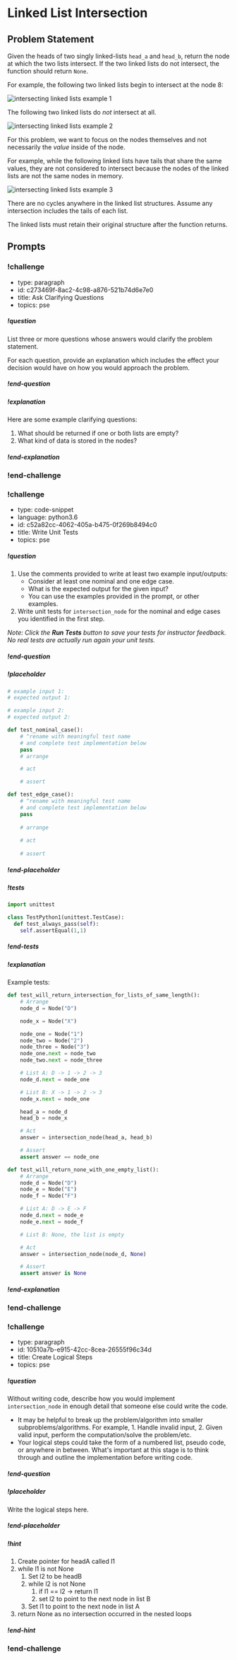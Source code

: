# Linked List Intersection

## Problem Statement

Given the heads of two singly linked-lists `head_a` and `head_b`, return the node at which the two lists intersect. If the two linked lists do not intersect, the function should return `None`.

For example, the following two linked lists begin to intersect at the node 8:

![intersecting linked lists example 1](../images/intersection_linked_list_example_1.png)

The following two linked lists do _not_ intersect at all.

![intersecting linked lists example 2](../images/intersection_linked_list_example_2.png)

For this problem, we want to focus on the nodes themselves and not necessarily the *value* inside of the node.

For example, while the following linked lists have tails that share the same values, they are not considered to intersect because the nodes of the linked lists are not the same nodes in memory.

![intersecting linked lists example 3](../images/intersection_linked_list_example_3.png)

There are no cycles anywhere in the linked list structures. Assume any intersection includes the tails of each list.

The linked lists must retain their original structure after the function returns.

## Prompts

<!-- Question 1 -->
<!-- prettier-ignore-start -->
### !challenge
* type: paragraph
* id: c273469f-8ac2-4c98-a876-521b74d6e7e0
* title: Ask Clarifying Questions
* topics: pse
##### !question

List three or more questions whose answers would clarify the problem statement.

For each question, provide an explanation which includes the effect your decision would have on how you would approach the problem.

##### !end-question

##### !explanation

Here are some example clarifying questions:

1. What should be returned if one or both lists are empty?
2. What kind of data is stored in the nodes?

##### !end-explanation

### !end-challenge
<!-- prettier-ignore-end -->

<!-- Question 2 -->
<!-- prettier-ignore-start -->

### !challenge
* type: code-snippet
* language: python3.6
* id: c52a82cc-4062-405a-b475-0f269b8494c0
* title: Write Unit Tests
* topics: pse
##### !question

1. Use the comments provided to write at least two example input/outputs:
    * Consider at least one nominal and one edge case.
    * What is the expected output for the given input?
    * You can use the examples provided in the prompt, or other examples.
2. Write unit tests for `intersection_node` for the nominal and edge cases you identified in the first step.

*Note: Click the **Run Tests** button to save your tests for instructor feedback. No real tests are actually run again your unit tests.*

##### !end-question
##### !placeholder

```py
# example input 1:
# expected output 1:

# example input 2:
# expected output 2:

def test_nominal_case():
    # ^rename with meaningful test name
    # and complete test implementation below
    pass
    # arrange

    # act

    # assert

def test_edge_case():
    # ^rename with meaningful test name
    # and complete test implementation below
    pass
    
    # arrange
    
    # act
    
    # assert
```
##### !end-placeholder

##### !tests

```py
import unittest

class TestPython1(unittest.TestCase):
  def test_always_pass(self):
    self.assertEqual(1,1)
```

##### !end-tests
##### !explanation 

Example tests:

```python
def test_will_return_intersection_for_lists_of_same_length():
    # Arrange
    node_d = Node("D")

    node_x = Node("X")

    node_one = Node("1")
    node_two = Node("2")
    node_three = Node("3")
    node_one.next = node_two
    node_two.next = node_three

    # List A: D -> 1 -> 2 -> 3
    node_d.next = node_one

    # List B: X -> 1 -> 2 -> 3
    node_x.next = node_one

    head_a = node_d
    head_b = node_x

    # Act
    answer = intersection_node(head_a, head_b)

    # Assert
    assert answer == node_one

def test_will_return_none_with_one_empty_list():
    # Arrange
    node_d = Node("D")
    node_e = Node("E")
    node_f = Node("F")

    # List A: D -> E -> F
    node_d.next = node_e
    node_e.next = node_f

    # List B: None, the list is empty

    # Act
    answer = intersection_node(node_d, None)

    # Assert
    assert answer is None
```

##### !end-explanation
### !end-challenge
<!-- prettier-ignore-end -->

<!-- Question 3 -->
<!-- prettier-ignore-start -->
### !challenge
* type: paragraph
* id: 10510a7b-e915-42cc-8cea-26555f96c34d
* title: Create Logical Steps
* topics: pse
##### !question

Without writing code, describe how you would implement `intersection_node` in enough detail that someone else could write the code. 
* It may be helpful to break up the problem/algorithm into smaller subproblems/algorithms. For example, 1. Handle invalid input, 2. Given valid input, perform the computation/solve the problem/etc.
* Your logical steps could take the form of a numbered list, pseudo code, or anywhere in between. What's important at this stage is to think through and outline the implementation before writing code.

##### !end-question

##### !placeholder

Write the logical steps here.

##### !end-placeholder

##### !hint
1. Create pointer for headA called l1 
2. while l1 is not None
    1. Set l2 to be headB
    1. while l2 is not None
        1. if l1 == l2 -> return l1
        2. set l2 to point to the next node in list B
    1. Set l1 to point to the next node in list A
3. return None as no intersection occurred in the nested loops
##### !end-hint

### !end-challenge
<!-- prettier-ignore-end -->
